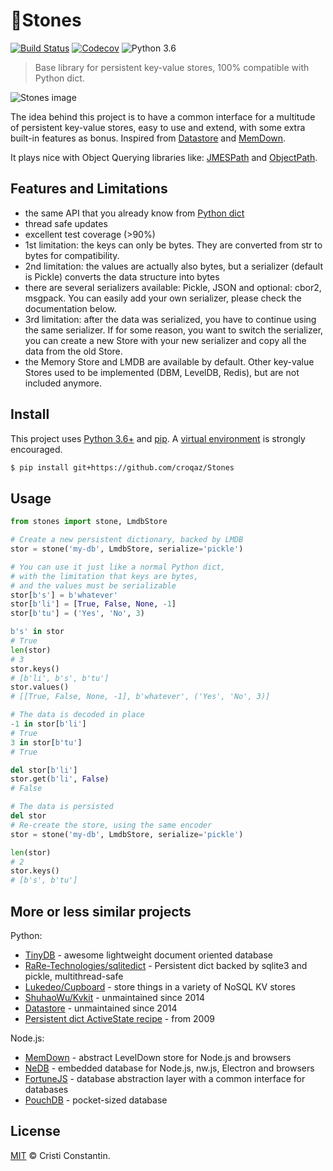 # 🗿Stones

[![Build Status](https://travis-ci.org/croqaz/Stones.svg?branch=master)](https://travis-ci.org/croqaz/Stones) [![Codecov](https://codecov.io/gh/croqaz/Stones/branch/master/graph/badge.svg)](https://codecov.io/gh/croqaz/Stones) ![Python 3.6](https://img.shields.io/badge/python-3.6-blue.svg)

> Base library for persistent key-value stores, 100% compatible with Python dict.

![Stones image](https://raw.githubusercontent.com/croqaz/stones/master/images/stones-image.jpg)

The idea behind this project is to have a common interface for a multitude of persistent key-value stores, easy to use and extend, with some extra built-in features as bonus. Inspired from [Datastore](https://github.com/datastore/datastore) and [MemDown](https://github.com/level/memdown).

It plays nice with Object Querying libraries like: [JMESPath](http://jmespath.org/) and [ObjectPath](http://objectpath.org/).


## Features and Limitations

- the same API that you already know from [Python dict](https://docs.python.org/3/library/stdtypes.html#mapping-types-dict)
- thread safe updates
- excellent test coverage (>90%)
- 1st limitation: the keys can only be bytes. They are converted from str to bytes for compatibility.
- 2nd limitation: the values are actually also bytes, but a serializer (default is Pickle) converts the data structure into bytes
- there are several serializers available: Pickle, JSON and optional: cbor2, msgpack. You can easily add your own serializer, please check the documentation below.
- 3rd limitation: after the data was serialized, you have to continue using the same serializer. If for some reason, you want to switch the serializer, you can create a new Store with your new serializer and copy all the data from the old Store.
- the Memory Store and LMDB are available by default. Other key-value Stores used to be implemented (DBM, LevelDB, Redis), but are not included anymore.


## Install

This project uses [Python 3.6+](https://python.org/) and [pip](https://pip.pypa.io/). A [virtual environment](https://virtualenv.pypa.io/) is strongly encouraged.

```sh
$ pip install git+https://github.com/croqaz/Stones
```


## Usage

```py
from stones import stone, LmdbStore

# Create a new persistent dictionary, backed by LMDB
stor = stone('my-db', LmdbStore, serialize='pickle')

# You can use it just like a normal Python dict,
# with the limitation that keys are bytes,
# and the values must be serializable
stor[b's'] = b'whatever'
stor[b'li'] = [True, False, None, -1]
stor[b'tu'] = ('Yes', 'No', 3)

b's' in stor
# True
len(stor)
# 3
stor.keys()
# [b'li', b's', b'tu']
stor.values()
# [[True, False, None, -1], b'whatever', ('Yes', 'No', 3)]

# The data is decoded in place
-1 in stor[b'li']
# True
3 in stor[b'tu']
# True

del stor[b'li']
stor.get(b'li', False)
# False

# The data is persisted
del stor
# Re-create the store, using the same encoder
stor = stone('my-db', LmdbStore, serialize='pickle')

len(stor)
# 2
stor.keys()
# [b's', b'tu']
```


## More or less similar projects

Python:

* [TinyDB](https://github.com/msiemens/tinydb) - awesome lightweight document oriented database
* [RaRe-Technologies/sqlitedict](https://github.com/RaRe-Technologies/sqlitedict) - Persistent dict backed by sqlite3 and pickle, multithread-safe
* [Lukedeo/Cupboard](https://github.com/lukedeo/Cupboard) - store things in a variety of NoSQL KV stores
* [ShuhaoWu/Kvkit](https://github.com/shuhaowu/kvkit) - unmaintained since 2014
* [Datastore](https://github.com/datastore/datastore) - unmaintained since 2014
* [Persistent dict ActiveState recipe](https://code.activestate.com/recipes/576642) - from 2009

Node.js:

* [MemDown](https://github.com/level/memdown) - abstract LevelDown store for Node.js and browsers
* [NeDB](https://github.com/louischatriot/nedb) - embedded database for Node.js, nw.js, Electron and browsers
* [FortuneJS](https://github.com/fortunejs/fortune) - database abstraction layer with a common interface for databases
* [PouchDB](https://github.com/pouchdb/pouchdb) - pocket-sized database


## License

[MIT](LICENSE) © Cristi Constantin.

